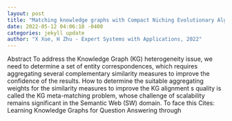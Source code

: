 ```yaml
--- 
layout: post 
title: "Matching knowledge graphs with Compact Niching Evolutionary Algorithm" 
date: 2022-05-12 04:06:18 -0400 
categories: jekyll update 
author: "X Xue, H Zhu - Expert Systems with Applications, 2022" 
--- 
```

Abstract To address the Knowledge Graph (KG) heterogeneity issue, we need to determine a set of entity correspondences, which requires aggregating several complementary similarity measures to improve the confidence of the results. How to determine the suitable aggregating weights for the similarity measures to improve the KG alignment s quality is called the KG meta-matching problem, whose challenge of scalability remains significant in the Semantic Web (SW) domain. To face this Cites: Learning Knowledge Graphs for Question Answering through